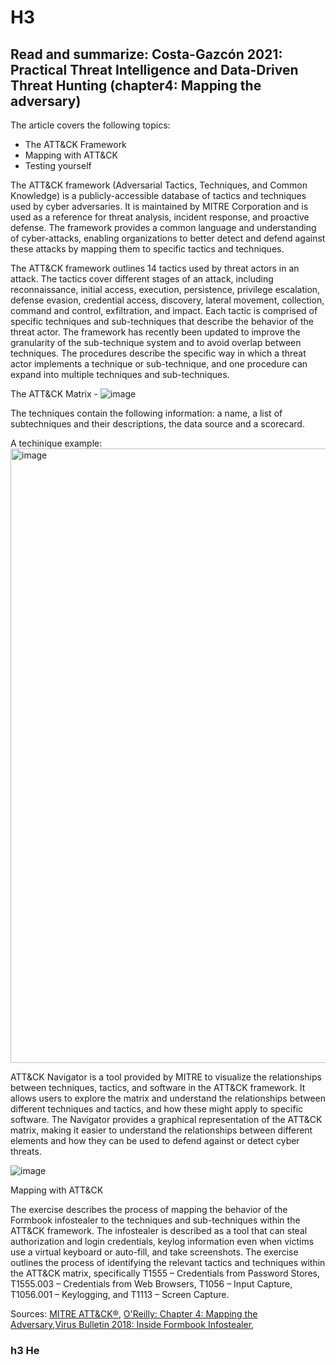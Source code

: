 # H3 

## Read and summarize: Costa-Gazcón 2021: Practical Threat Intelligence and Data-Driven Threat Hunting (chapter4: Mapping the adversary)

The article covers the following topics: 

+ The ATT&CK Framework
+ Mapping with ATT&CK
+ Testing yourself

The ATT&CK framework (Adversarial Tactics, Techniques, and Common Knowledge) is a publicly-accessible database of tactics and techniques used by cyber adversaries. It is maintained by MITRE Corporation and is used as a reference for threat analysis, incident response, and proactive defense. The framework provides a common language and understanding of cyber-attacks, enabling organizations to better detect and defend against these attacks by mapping them to specific tactics and techniques.

The ATT&CK framework outlines 14 tactics used by threat actors in an attack. The tactics cover different stages of an attack, including reconnaissance, initial access, execution, persistence, privilege escalation, defense evasion, credential access, discovery, lateral movement, collection, command and control, exfiltration, and impact. Each tactic is comprised of specific techniques and sub-techniques that describe the behavior of the threat actor. The framework has recently been updated to improve the granularity of the sub-technique system and to avoid overlap between techniques. The procedures describe the specific way in which a threat actor implements a technique or sub-technique, and one procedure can expand into multiple techniques and sub-techniques.

The ATT&CK Matrix - 
![image](https://user-images.githubusercontent.com/90892301/216816889-79b185ec-ffb9-48f1-8025-07f981db076c.png)

The techniques contain the following information: a name, a list of subtechniques and their descriptions, the data source and a scorecard. 

A techinique example: 
<img width="983" alt="image" src="https://user-images.githubusercontent.com/90892301/216817428-45b2bc8c-7f55-44a4-b82d-627890796e11.png">

ATT&CK Navigator is a tool provided by MITRE to visualize the relationships between techniques, tactics, and software in the ATT&CK framework. It allows users to explore the matrix and understand the relationships between different techniques and tactics, and how these might apply to specific software. The Navigator provides a graphical representation of the ATT&CK matrix, making it easier to understand the relationships between different elements and how they can be used to defend against or detect cyber threats.

![image](https://user-images.githubusercontent.com/90892301/216817732-d71de664-d723-40ee-88f9-b527966f3c55.png)

Mapping with ATT&CK

The exercise describes the process of mapping the behavior of the Formbook infostealer to the techniques and sub-techniques within the ATT&CK framework. The infostealer is described as a tool that can steal authorization and login credentials, keylog information even when victims use a virtual keyboard or auto-fill, and take screenshots. The exercise outlines the process of identifying the relevant tactics and techniques within the ATT&CK matrix, specifically T1555 – Credentials from Password Stores, T1555.003 – Credentials from Web Browsers, T1056 – Input Capture, T1056.001 – Keylogging, and T1113 – Screen Capture.



Sources: [MITRE ATT&CK®](https://attack.mitre.org/), [O'Reilly: Chapter 4: Mapping the Adversary](https://learning.oreilly.com/library/view/practical-threat-intelligence/9781838556372/B13376_04_Final_SK_ePub.xhtml#_idParaDest-71),[Virus Bulletin 2018: Inside Formbook Infostealer](https://www.virusbulletin.com/uploads/pdf/magazine/2018/VB2018-Nicolao.pdf), 
### h3 He
